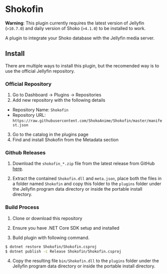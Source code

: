 # Shokofin

**Warning**: This plugin currently requires the latest version of Jellyfin (`>10.7.0`) and daily version of Shoko (`>4.1.0`) to be installed to work.

A plugin to integrate your Shoko database with the Jellyfin media server.

## Install

There are multiple ways to install this plugin, but the recomended way is to use the official Jellyfin repository.

### Official Repository

1. Go to Dashboard -> Plugins -> Repositories
2. Add new repository with the following details
  * Repository Name: `Shokofin`
  * Repository URL: `https://raw.githubusercontent.com/ShokoAnime/Shokofin/master/manifest.json`
3. Go to the catalog in the plugins page
4. Find and install Shokofin from the Metadata section

### Github Releases

1. Download the `shokofin_*.zip` file from the latest release from GitHub [here](https://github.com/ShokoAnime/shokofin/releases/latest).

2. Extract the contained `Shokofin.dll` and `meta.json`, place both the files in a folder named `Shokofin` and copy this folder to the `plugins` folder under the Jellyfin program data directory or inside the portable install directory.

### Build Process

1. Clone or download this repository

2. Ensure you have .NET Core SDK setup and installed

3. Build plugin with following command.

```sh
$ dotnet restore Shokofin/Shokofin.csproj
$ dotnet publish -c Release Shokofin/Shokofin.csproj
```

4. Copy the resulting file `bin/Shokofin.dll` to the `plugins` folder under the Jellyfin program data directory or inside the portable install directory.
